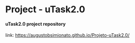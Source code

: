 # Project - uTask2.0
#### uTask2.0 project repository

link: https://augustobsimionato.github.io/Projeto-uTask2.0/
